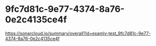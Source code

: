 # 9fc7d81c-9e77-4374-8a76-0e2c4135ce4f
https://sonarcloud.io/summary/overall?id=examly-test_9fc7d81c-9e77-4374-8a76-0e2c4135ce4f
